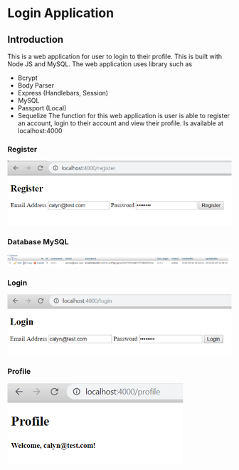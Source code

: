 # Login Application
## Introduction
This is a web application for user to login to their profile. This is built with Node JS and MySQL. The web application uses library such as 
- Bcrypt
- Body Parser
- Express (Handlebars, Session)
- MySQL
- Passport (Local)
- Sequelize
The function for this web application is user is able to register an account, login to their account and view their profile.
Is available at localhost:4000

### Register
![alt-text](https://github.com/calynlow/Login-Application/blob/master/Screenshot/Register.PNG?raw=true)
### Database MySQL
![alt-text](https://github.com/calynlow/Login-Application/blob/master/Screenshot/Database.PNG?raw=true)
### Login
![alt-text](https://github.com/calynlow/Login-Application/blob/master/Screenshot/Login.PNG)
### Profile
![alt-text](https://github.com/calynlow/Login-Application/blob/master/Screenshot/Profile.PNG?raw=true)
